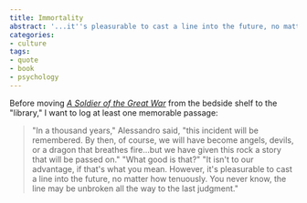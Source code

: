 ```yaml
---
title: Immortality
abstract: '...it''s pleasurable to cast a line into the future, no matter how tenuously.'
categories:
- culture
tags:
- quote
- book
- psychology
---
```


Before moving _[A
Soldier of the Great War][1]_ from the bedside shelf to the "library," I want to log at least one memorable passage:

   [1]: http://allconsuming.net/item.cgi?isbn=0151836000

>"In a thousand years," Alessandro said, "this incident will be remembered.  By then, of course, we will have become angels, devils, or a dragon that breathes fire...but we have given this rock a story that will be passed on."
>"What good is that?"
>"It isn't to our advantage, if that's what you mean.  However, it's pleasurable to cast a line into the future, no matter how tenuously.  You never know, the line may be unbroken all the way to the last judgment."
